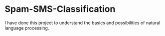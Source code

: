 # Spam-SMS-Classification

I have done this project to understand the basics and possibilities of natural language processing.
